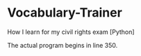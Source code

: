 # Vocabulary-Trainer
How I learn for my civil rights exam [Python]

The actual program begins in line 350.
